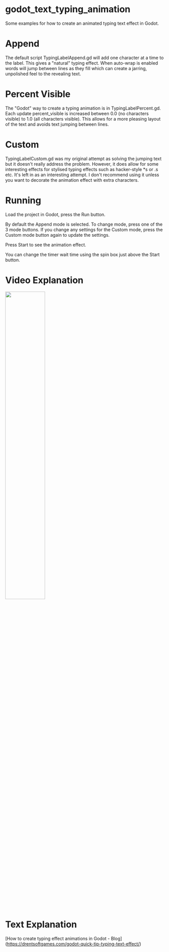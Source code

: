 # godot_text_typing_animation
Some examples for how to create an animated typing text effect in Godot.

# Append
The default script TypingLabelAppend.gd will add one character at a time to the label. This gives a "natural" typing effect. When auto-wrap is enabled words will jump between lines as they fill which can create a jarring, unpolished feel to the revealing text.

# Percent Visible
The "Godot" way to create a typing animation is in TypingLabelPercent.gd. Each update percent_visible is increased between 0.0 (no characters visible) to 1.0 (all characters visible). This allows for a more pleasing layout of the text and avoids text jumping between lines.

# Custom
TypingLabelCustom.gd was my original attempt as solving the jumping text but it doesn't really address the problem. However, it does allow for some interesting effects for stylised typing effects such as hacker-style *s or .s etc. It's left in as an interesting attempt. I don't recommend using it unless you want to decorate the animation effect with extra characters.

# Running
Load the project in Godot, press the Run button.

By default the Append mode is selected. To change mode, press one of the 3 mode buttons. If you change any settings for the Custom mode, press the Custom mode button again to update the settings.

Press Start to see the animation effect.

You can change the timer wait time using the spin box just above the Start button.

# Video Explanation
[<img src="https://i.ytimg.com/vi/JGaOpgvXxO4/maxresdefault.jpg" width="50%">](https://youtu.be/JGaOpgvXxO4 "How To Animate Typed Text in Godot")

# Text Explanation
[How to create typing effect animations in Godot - Blog] (https://drentsoftgames.com/godot-quick-tip-typing-text-effect/)